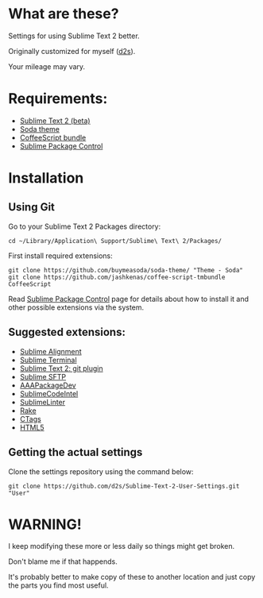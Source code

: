 # What are these?

Settings for using Sublime Text 2 better.

Originally customized for myself ([d2s][]).

Your mileage may vary.



# Requirements:

- [Sublime Text 2 (beta)](http://www.sublimetext.com/2)
- [Soda theme](https://github.com/buymeasoda/soda-theme)
- [CoffeeScript bundle](https://github.com/jashkenas/coffee-script-tmbundle)
- [Sublime Package Control][]

# Installation

## Using Git

Go to your Sublime Text 2 Packages directory:

    cd ~/Library/Application\ Support/Sublime\ Text\ 2/Packages/

First install required extensions:

    git clone https://github.com/buymeasoda/soda-theme/ "Theme - Soda"
    git clone https://github.com/jashkenas/coffee-script-tmbundle CoffeeScript

Read [Sublime Package Control][] page for details about how to install it and other possible extensions via the system.


## Suggested extensions:

- [Sublime Alignment][]
- [Sublime Terminal][]
- [Sublime Text 2: git plugin][]
- [Sublime SFTP][]
- [AAAPackageDev][]
- [SublimeCodeIntel][]
- [SublimeLinter][]
- [Rake][]
- [CTags][]
- [HTML5][]


## Getting the actual settings

Clone the settings repository using the command below:

    git clone https://github.com/d2s/Sublime-Text-2-User-Settings.git "User"




# WARNING!

I keep modifying these more or less daily so things might get broken.

Don't blame me if that happends.

It's probably better to make copy of these to another location and just copy the parts you find most useful.


[d2s]:  https://github.com/d2s  "d2s's Profile - GitHub"
[Sublime Package Control]:  http://wbond.net/sublime_packages/package_control "Extension management to ST2"
[Sublime Alignment]: http://wbond.net/sublime_packages/alignment  "Sublime Text 2 Package by wbond"
[Sublime Terminal]: http://wbond.net/sublime_packages/terminal  "Sublime Text 2 Package by wbond"
[Sublime SFTP]: http://wbond.net/sublime_packages/sftp "FTP & SFTP Package by wbond"
[AAAPackageDev]: https://github.com/SublimeText/AAAPackageDev "Tools for creation of snippets, syntax definitions, etc."
[SublimeCodeIntel]: https://github.com/Kronuz/SublimeCodeIntel "Full-featured code intelligence and smart autocomplete engine"
[SublimeLinter]: https://github.com/Kronuz/SublimeLinter "Inline lint highlighting for the Sublime Text 2 editor"
[Rake]: https://github.com/SublimeText/Rake "Sublime Text 2 plugin for Ruby Rake"
[CTags]: https://github.com/SublimeText/CTags "CTags support for Sublime Text 2"
[HTML5]: https://github.com/mrmartineau/HTML5 "HTML5 bundle for Sublime Text 2"
[Sublime Text 2: git plugin]: https://github.com/kemayo/sublime-text-2-git/wiki  "git plugin by David Lynch"


